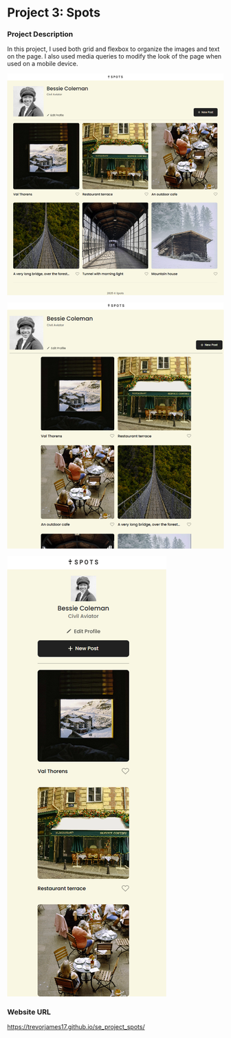 # Project 3: Spots

### Project Description

In this project, I used both grid and flexbox to organize the images and text on the page. I also used media queries to modify the look of the page when used on a mobile device.

![Full width](images/se_project_spots_README_1.png)

![Reduced width](images/se_project_spots_README_2.png)

![Mobile device](images/se_project_spots_README_3.png)

### Website URL

https://trevorjames17.github.io/se_project_spots/
